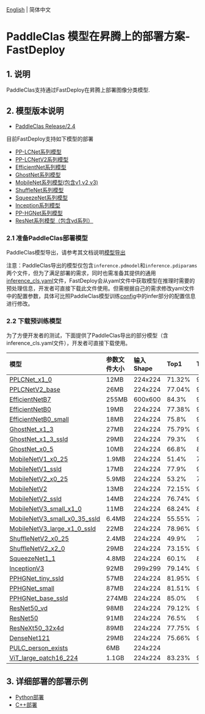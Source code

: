[English](README.md) | 简体中文

# PaddleClas 模型在昇腾上的部署方案-FastDeploy

## 1. 说明  
PaddleClas支持通过FastDeploy在昇腾上部署图像分类模型.

## 2. 模型版本说明

- [PaddleClas Release/2.4](https://github.com/PaddlePaddle/PaddleClas/tree/release/2.4)

目前FastDeploy支持如下模型的部署

- [PP-LCNet系列模型](https://github.com/PaddlePaddle/PaddleClas/blob/release/2.4/docs/zh_CN/models/PP-LCNet.md)
- [PP-LCNetV2系列模型](https://github.com/PaddlePaddle/PaddleClas/blob/release/2.4/docs/zh_CN/models/PP-LCNetV2.md)
- [EfficientNet系列模型](https://github.com/PaddlePaddle/PaddleClas/blob/release/2.4/docs/zh_CN/models/EfficientNet_and_ResNeXt101_wsl.md)
- [GhostNet系列模型](https://github.com/PaddlePaddle/PaddleClas/blob/release/2.4/docs/zh_CN/models/Mobile.md)
- [MobileNet系列模型(包含v1,v2,v3)](https://github.com/PaddlePaddle/PaddleClas/blob/release/2.4/docs/zh_CN/models/Mobile.md)
- [ShuffleNet系列模型](https://github.com/PaddlePaddle/PaddleClas/blob/release/2.4/docs/zh_CN/models/Mobile.md)
- [SqueezeNet系列模型](https://github.com/PaddlePaddle/PaddleClas/blob/release/2.4/docs/zh_CN/models/Others.md)
- [Inception系列模型](https://github.com/PaddlePaddle/PaddleClas/blob/release/2.4/docs/zh_CN/models/Inception.md)
- [PP-HGNet系列模型](https://github.com/PaddlePaddle/PaddleClas/blob/release/2.4/docs/zh_CN/models/PP-HGNet.md)
- [ResNet系列模型（包含vd系列）](https://github.com/PaddlePaddle/PaddleClas/blob/release/2.4/docs/zh_CN/models/ResNet_and_vd.md)

### 2.1 准备PaddleClas部署模型

PaddleClas模型导出，请参考其文档说明[模型导出](https://github.com/PaddlePaddle/PaddleClas/blob/release/2.4/docs/zh_CN/inference_deployment/export_model.md#2-%E5%88%86%E7%B1%BB%E6%A8%A1%E5%9E%8B%E5%AF%BC%E5%87%BA)  

注意：PaddleClas导出的模型仅包含`inference.pdmodel`和`inference.pdiparams`两个文件，但为了满足部署的需求，同时也需准备其提供的通用[inference_cls.yaml](https://github.com/PaddlePaddle/PaddleClas/blob/release/2.4/deploy/configs/inference_cls.yaml)文件，FastDeploy会从yaml文件中获取模型在推理时需要的预处理信息，开发者可直接下载此文件使用。但需根据自己的需求修改yaml文件中的配置参数，具体可比照PaddleClas模型训练[config](https://github.com/PaddlePaddle/PaddleClas/tree/release/2.4/ppcls/configs/ImageNet)中的infer部分的配置信息进行修改。


### 2.2 下载预训练模型

为了方便开发者的测试，下面提供了PaddleClas导出的部分模型（含inference_cls.yaml文件），开发者可直接下载使用。

| 模型                                                               | 参数文件大小    |输入Shape |  Top1 | Top5 |
|:---------------------------------------------------------------- |:----- |:----- | :----- | :----- |
| [PPLCNet_x1_0](https://bj.bcebos.com/paddlehub/fastdeploy/PPLCNet_x1_0_infer.tgz) | 12MB | 224x224 |71.32% | 90.03% |
| [PPLCNetV2_base](https://bj.bcebos.com/paddlehub/fastdeploy/PPLCNetV2_base_infer.tgz)  | 26MB  | 224x224 |77.04% | 93.27% |
| [EfficientNetB7](https://bj.bcebos.com/paddlehub/fastdeploy/EfficientNetB7_infer.tgz) |  255MB | 600x600 | 84.3% | 96.9% |
| [EfficientNetB0](https://bj.bcebos.com/paddlehub/fastdeploy/EfficientNetB0_infer.tgz)|  19MB | 224x224 | 77.38% | 93.31% |
| [EfficientNetB0_small](https://bj.bcebos.com/paddlehub/fastdeploy/EfficientNetB0_small_infer.tgz)|  18MB | 224x224 | 75.8% | 92.58% |
| [GhostNet_x1_3](https://bj.bcebos.com/paddlehub/fastdeploy/GhostNet_x1_3_infer.tgz) |  27MB | 224x224 | 75.79% | 92.54% |
| [GhostNet_x1_3_ssld](https://bj.bcebos.com/paddlehub/fastdeploy/GhostNet_x1_3_ssld_infer.tgz) |  29MB | 224x224 | 79.3% | 94.49% |
| [GhostNet_x0_5](https://bj.bcebos.com/paddlehub/fastdeploy/GhostNet_x0_5_infer.tgz) |  10MB | 224x224 | 66.8% | 86.9% |
| [MobileNetV1_x0_25](https://bj.bcebos.com/paddlehub/fastdeploy/MobileNetV1_x0_25_infer.tgz) |  1.9MB | 224x224 | 51.4% | 75.5% |
| [MobileNetV1_ssld](https://bj.bcebos.com/paddlehub/fastdeploy/MobileNetV1_ssld_infer.tgz) |  17MB | 224x224 | 77.9% | 93.9% |
| [MobileNetV2_x0_25](https://bj.bcebos.com/paddlehub/fastdeploy/MobileNetV2_x0_25_infer.tgz) |  5.9MB | 224x224 | 53.2% | 76.5% |
| [MobileNetV2](https://bj.bcebos.com/paddlehub/fastdeploy/MobileNetV2_infer.tgz) |  13MB | 224x224 | 72.15% | 90.65% |
| [MobileNetV2_ssld](https://bj.bcebos.com/paddlehub/fastdeploy/MobileNetV2_ssld_infer.tgz) |  14MB | 224x224 | 76.74% | 93.39% |
| [MobileNetV3_small_x1_0](https://bj.bcebos.com/paddlehub/fastdeploy/MobileNetV3_small_x1_0_infer.tgz) |  11MB | 224x224 | 68.24% | 88.06% |
| [MobileNetV3_small_x0_35_ssld](https://bj.bcebos.com/paddlehub/fastdeploy/MobileNetV3_small_x0_35_ssld_infer.tgz) |  6.4MB | 224x224 | 55.55% | 77.71% |
| [MobileNetV3_large_x1_0_ssld](https://bj.bcebos.com/paddlehub/fastdeploy/MobileNetV3_large_x1_0_ssld_infer.tgz) |  22MB | 224x224 | 78.96% | 94.48% |
| [ShuffleNetV2_x0_25](https://bj.bcebos.com/paddlehub/fastdeploy/ShuffleNetV2_x0_25_infer.tgz) |  2.4MB | 224x224 | 49.9% | 73.79% |
| [ShuffleNetV2_x2_0](https://bj.bcebos.com/paddlehub/fastdeploy/ShuffleNetV2_x2_0_infer.tgz) |  29MB | 224x224 | 73.15% | 91.2% |
| [SqueezeNet1_1](https://bj.bcebos.com/paddlehub/fastdeploy/SqueezeNet1_1_infer.tgz) |  4.8MB | 224x224 | 60.1% | 81.9% |
| [InceptionV3](https://bj.bcebos.com/paddlehub/fastdeploy/InceptionV3_infer.tgz) |  92MB | 299x299 | 79.14% | 94.59% |
| [PPHGNet_tiny_ssld](https://bj.bcebos.com/paddlehub/fastdeploy/PPHGNet_tiny_ssld_infer.tgz) |  57MB | 224x224 | 81.95% | 96.12% |
| [PPHGNet_small](https://bj.bcebos.com/paddlehub/fastdeploy/PPHGNet_small_infer.tgz) |  87MB | 224x224 | 81.51% | 95.82% |
| [PPHGNet_base_ssld](https://bj.bcebos.com/paddlehub/fastdeploy/PPHGNet_base_ssld_infer.tgz) |  274MB | 224x224 | 85.0% | 97.35% |
| [ResNet50_vd](https://bj.bcebos.com/paddlehub/fastdeploy/ResNet50_vd_infer.tgz) |  98MB | 224x224 | 79.12% | 94.44% |
| [ResNet50](https://bj.bcebos.com/paddlehub/fastdeploy/ResNet50_infer.tgz) |  91MB | 224x224 | 76.5% | 93% |
| [ResNeXt50_32x4d](https://bj.bcebos.com/paddlehub/fastdeploy/ResNeXt50_32x4d_infer.tgz) |  89MB | 224x224 | 77.75% | 93.82% |
| [DenseNet121](https://bj.bcebos.com/paddlehub/fastdeploy/DenseNet121_infer.tgz) |  29MB | 224x224 | 75.66% | 92.58% |
| [PULC_person_exists](https://bj.bcebos.com/paddlehub/fastdeploy/person_exists_infer.tgz) |  6MB | 224x224 |  |  |
| [ViT_large_patch16_224](https://bj.bcebos.com/paddlehub/fastdeploy/ViT_large_patch16_224_infer.tgz) |  1.1GB | 224x224 | 83.23% |  96.50%|


## 3. 详细部署的部署示例  
- [Python部署](python)
- [C++部署](cpp)
